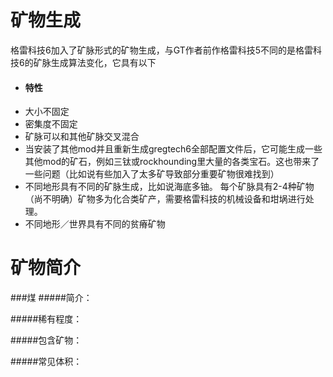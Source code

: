 # 矿物生成

格雷科技6加入了矿脉形式的矿物生成，与GT作者前作格雷科技5不同的是格雷科技6的矿脉生成算法变化，它具有以下

- #### 特性
- 大小不固定
- 密集度不固定
- 矿脉可以和其他矿脉交叉混合
- 当安装了其他mod并且重新生成gregtech6全部配置文件后，它可能生成一些其他mod的矿石，例如三钛或rockhounding里大量的各类宝石。这也带来了一些问题（比如说有些加入了太多矿导致部分重要矿物很难找到）
- 不同地形具有不同的矿脉生成，比如说海底多铀。
每个矿脉具有2-4种矿物（尚不明确）矿物多为化合类矿产，需要格雷科技的机械设备和坩埚进行处理。
- 不同地形／世界具有不同的贫瘠矿物

# 矿物简介

###煤
#####简介：

#####稀有程度：

#####包含矿物：

#####常见体积：





